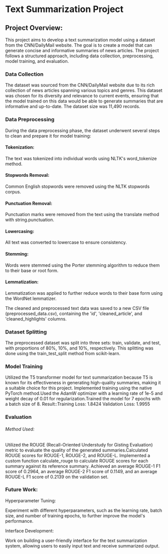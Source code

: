 # Text Summarization Project

## Project Overview:

This project aims to develop a text summarization model using a dataset from the CNN/DailyMail website. The goal is to create a model that can generate concise and informative summaries of news articles. The project follows a structured approach, including data collection, preprocessing, model training, and evaluation.

### Data Collection

The dataset was sourced from the CNN/DailyMail website due to its rich collection of news articles spanning various topics and genres. This dataset was chosen for its diversity and relevance to current events, ensuring that the model trained on this data would be able to generate summaries that are informative and up-to-date. The dataset size was 11,490 records. 

### Data Preprocessing

During the data preprocessing phase, the dataset underwent several steps to clean and prepare it for model training:

#### Tokenization: 
The text was tokenized into individual words using NLTK's word_tokenize method.
#### Stopwords Removal:
Common English stopwords were removed using the NLTK stopwords corpus.
#### Punctuation Removal: 
Punctuation marks were removed from the text using the translate method with string.punctuation.
#### Lowercasing:
All text was converted to lowercase to ensure consistency.
#### Stemming: 
Words were stemmed using the Porter stemming algorithm to reduce them to their base or root form.
#### Lemmatization:
Lemmatization was applied to further reduce words to their base form using the WordNet lemmatizer.

The cleaned and preprocessed text data was saved to a new CSV file (preprocessed_data.csv), containing the 'id', 'cleaned_article', and 'cleaned_highlights' columns.

### Dataset Splitting

The preprocessed dataset was split into three sets: train, validate, and test, with proportions of 80%, 10%, and 10%, respectively. This splitting was done using the train_test_split method from scikit-learn.

### Model Training

Utilized the T5 transformer model for text summarization because T5 is known for its effectiveness in generating high-quality summaries, making it a suitable choice for this project.
Implemented training using the native PyTorch method.Used the AdamW optimizer with a learning rate of 1e-5 and weight decay of 0.01 for regularization.Trained the model for 7 epochs with a batch size of 8.
Result::Training Loss: 1.8424                                                                                                Validation Loss: 1.9955

### Evaluation

###### Method Used:

Utilized the ROUGE (Recall-Oriented Understudy for Gisting Evaluation) metric to evaluate the quality of the generated summaries.Calculated ROUGE scores for ROUGE-1, ROUGE-2, and ROUGE-L.
Implemented a custom function calculate_rouge to calculate ROUGE scores for each summary against its reference summary.
Achieved an average ROUGE-1 F1 score of 0.2964, an average ROUGE-2 F1 score of 0.1149, and an average ROUGE-L F1 score of 0.2139 on the validation set.

### Future Work:

Hyperparameter Tuning:

Experiment with different hyperparameters, such as the learning rate, batch size, and number of training epochs, to further improve the model's performance.

Interface Development:

Work on building a user-friendly interface for the text summarization system, allowing users to easily input text and receive summarized output.

